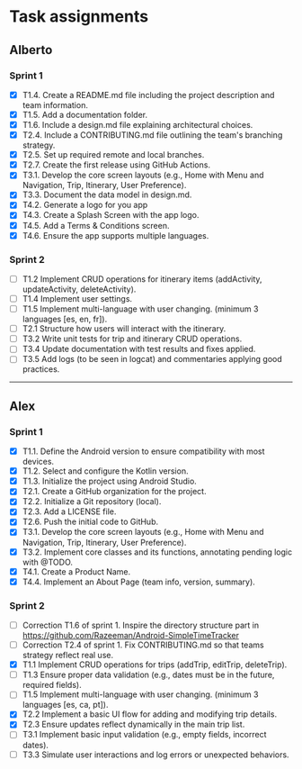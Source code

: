 # Task assignments

## Alberto
### Sprint 1
- [x] T1.4. Create a README.md file including the project description and team information.
- [x] T1.5. Add a documentation folder.
- [x] T1.6. Include a design.md file explaining architectural choices.
- [x] T2.4. Include a CONTRIBUTING.md file outlining the team's branching strategy.
- [x] T2.5. Set up required remote and local branches.
- [x] T2.7. Create the first release using GitHub Actions.
- [x] T3.1. Develop the core screen layouts (e.g., Home with Menu and Navigation, Trip, Itinerary, User Preference).
- [x] T3.3. Document the data model in design.md.
- [x] T4.2. Generate a logo for you app
- [x] T4.3. Create a Splash Screen with the app logo.
- [x] T4.5. Add a Terms & Conditions screen.
- [x] T4.6. Ensure the app supports multiple languages.
### Sprint 2
- [ ] T1.2 Implement CRUD operations for itinerary items (addActivity, updateActivity, deleteActivity).
- [ ] T1.4 Implement user settings.
- [ ] T1.5 Implement multi-language with user changing. (minimum 3 languages [es, en, fr]).
- [ ] T2.1 Structure how users will interact with the itinerary.
- [ ] T3.2 Write unit tests for trip and itinerary CRUD operations.
- [ ] T3.4 Update documentation with test results and fixes applied.
- [ ] T3.5 Add logs (to be seen in logcat) and commentaries applying good practices.

------------------------------------------------------------------------------------------------------------------------
## Alex
### Sprint 1
- [x] T1.1. Define the Android version to ensure compatibility with most devices.
- [x] T1.2. Select and configure the Kotlin version.
- [x] T1.3. Initialize the project using Android Studio.
- [x] T2.1. Create a GitHub organization for the project.
- [x] T2.2. Initialize a Git repository (local).
- [x] T2.3. Add a LICENSE file.
- [x] T2.6. Push the initial code to GitHub.
- [x] T3.1. Develop the core screen layouts (e.g., Home with Menu and Navigation, Trip, Itinerary, User Preference).
- [x] T3.2. Implement core classes and its functions, annotating pending logic with @TODO.
- [x] T4.1. Create a Product Name.
- [x] T4.4. Implement an About Page (team info, version, summary).
### Sprint 2
- [ ] Correction T1.6 of sprint 1. Inspire the directory structure part in https://github.com/Razeeman/Android-SimpleTimeTracker
- [ ] Correction T2.4 of sprint 1. Fix CONTRIBUTING.md so that teams strategy reflect real use.
- [x] T1.1 Implement CRUD operations for trips (addTrip, editTrip, deleteTrip).
- [ ] T1.3 Ensure proper data validation (e.g., dates must be in the future, required fields).
- [ ] T1.5 Implement multi-language with user changing. (minimum 3 languages [es, ca, pt]).
- [x] T2.2 Implement a basic UI flow for adding and modifying trip details.
- [x] T2.3 Ensure updates reflect dynamically in the main trip list.
- [ ] T3.1 Implement basic input validation (e.g., empty fields, incorrect dates).
- [ ] T3.3 Simulate user interactions and log errors or unexpected behaviors.

